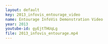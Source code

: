 ```yaml
---
layout: default
key: 2013_infovis_entourage_video
name: Entourage InfoVis Demonstration Video
year: 2013
youtube-id: gyEjtTHUqLg
file: 2013_infovis_entourage.mp4
---
```

